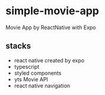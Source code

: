 # simple-movie-app

Movie App by ReactNative with Expo

## stacks

- react native created by expo
- typescript
- styled components
- yts Movie API
- react native navigation
